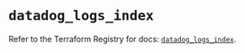 # `datadog_logs_index`

Refer to the Terraform Registry for docs: [`datadog_logs_index`](https://registry.terraform.io/providers/datadog/datadog/3.68.0/docs/resources/logs_index).
